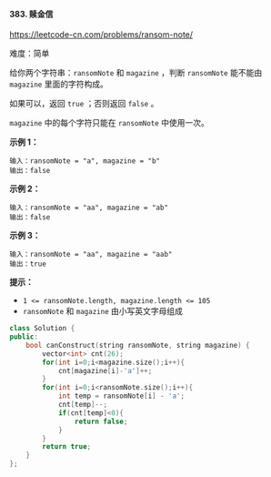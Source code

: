#### 383. 赎金信

https://leetcode-cn.com/problems/ransom-note/

难度：简单

给你两个字符串：`ransomNote` 和 `magazine` ，判断 `ransomNote` 能不能由 `magazine` 里面的字符构成。

如果可以，返回 `true` ；否则返回 `false` 。

`magazine` 中的每个字符只能在 `ransomNote` 中使用一次。

 

**示例 1：**

```
输入：ransomNote = "a", magazine = "b"
输出：false
```

**示例 2：**

```
输入：ransomNote = "aa", magazine = "ab"
输出：false
```

**示例 3：**

```
输入：ransomNote = "aa", magazine = "aab"
输出：true
```

 

**提示：**

- `1 <= ransomNote.length, magazine.length <= 105`
- `ransomNote` 和 `magazine` 由小写英文字母组成



```c++
class Solution {
public:
    bool canConstruct(string ransomNote, string magazine) {
        vector<int> cnt(26);
        for(int i=0;i<magazine.size();i++){
            cnt[magazine[i]-'a']++;
        }
        for(int i=0;i<ransomNote.size();i++){
            int temp = ransomNote[i] - 'a';
            cnt[temp]--;
            if(cnt[temp]<0){
                return false;
            }
        }
        return true;
    }
};
```

